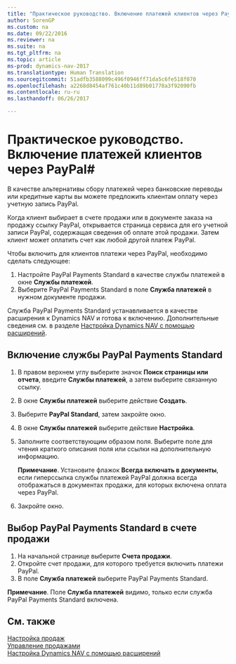 ```yaml
---
title: "Практическое руководство. Включение платежей клиентов через PayPal"
author: SorenGP
ms.custom: na
ms.date: 09/22/2016
ms.reviewer: na
ms.suite: na
ms.tgt_pltfrm: na
ms.topic: article
ms-prod: dynamics-nav-2017
ms.translationtype: Human Translation
ms.sourcegitcommit: 51adfb3588099c496f0946ff71da5c6fe518f070
ms.openlocfilehash: a2268d8454af761c40b11d89b01778a3f92090fb
ms.contentlocale: ru-ru
ms.lasthandoff: 06/26/2017

---
```


# <a name="how-to-enable-customer-payments-through-paypal"></a>Практическое руководство. Включение платежей клиентов через PayPal#
В качестве альтернативы сбору платежей через банковские переводы или кредитные карты вы можете предложить клиентам оплату через учетную запись PayPal.

Когда клиент выбирает в счете продажи или в документе заказа на продажу ссылку PayPal, открывается страница сервиса для его учетной записи PayPal, содержащая сведения об оплате этой продажи. Затем клиент может оплатить счет как любой другой платеж PayPal.

Чтобы включить для клиентов платежи через PayPal, необходимо сделать следующее:

1. Настройте PayPal Payments Standard в качестве службы платежей в окне **Службы платежей**.
2. Выберите PayPal Payments Standard в поле **Служба платежей** в нужном документе продажи.

Служба PayPal Payments Standard устанавливается в качестве расширения к Dynamics NAV и готова к включению. Дополнительные сведения см. в разделе [Настройка Dynamics NAV с помощью расширений](ui-extensions.md).

## <a name="to-enable-the-paypal-payments-standard-service"></a>Включение службы PayPal Payments Standard
1. В правом верхнем углу выберите значок **Поиск страницы или отчета**, введите **Службы платежей**, а затем выберите связанную ссылку.  
2. В окне **Службы платежей** выберите действие **Создать**.
3. Выберите **PayPal Standard**, затем закройте окно.
4. В окне **Службы платежей** выберите действие **Настройка**.
5. Заполните соответствующим образом поля. Выберите поле для чтения краткого описания поля или ссылки на дополнительную информацию.

    **Примечание**. Установите флажок **Всегда включать в документы**, если гиперссылка службы платежей PayPal должна всегда отображаться в документах продажи, для которых включена оплата через PayPal.

6. Закройте окно.

## <a name="to-select-paypal-payments-standard-on-a-sales-invoice"></a>Выбор PayPal Payments Standard в счете продажи
1. На начальной странице выберите **Счета продажи**.
2. Откройте счет продажи, для которого требуется включить платежи PayPal.
3. В поле **Служба платежей** выберите PayPal Payments Standard.

**Примечание**. Поле **Служба платежей** видимо, только если служба PayPal Payments Standard включена.   

## <a name="see-also"></a>См. также  
[Настройка продаж](sales-setup-sales.md)  
[Управление продажами](sales-manage-sales.md)  
[Настройка Dynamics NAV с помощью расширений](ui-extensions.md)

